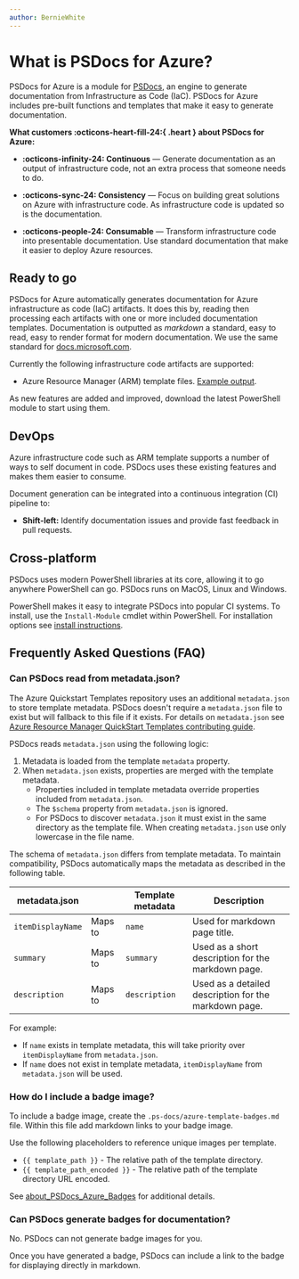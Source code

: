 ```yaml
---
author: BernieWhite
---
```


# What is PSDocs for Azure?

PSDocs for Azure is a module for [PSDocs][1], an engine to generate documentation from Infrastructure as Code (IaC).
PSDocs for Azure includes pre-built functions and templates that make it easy to generate documentation.

**What customers :octicons-heart-fill-24:{ .heart } about PSDocs for Azure:**

- **:octicons-infinity-24: Continuous** &mdash; Generate documentation as an output of infrastructure code,
  not an extra process that someone needs to do.
- **:octicons-sync-24: Consistency** &mdash; Focus on building great solutions on Azure with infrastructure code.
  As infrastructure code is updated so is the documentation.
- **:octicons-people-24: Consumable** &mdash; Transform infrastructure code into presentable documentation.
  Use standard documentation that make it easier to deploy Azure resources.

  [1]: https://github.com/BernieWhite/PSDocs

## Ready to go

PSDocs for Azure automatically generates documentation for Azure infrastructure as code (IaC) artifacts.
It does this by, reading then processing each artifacts with one or more included documentation templates.
Documentation is outputted as _markdown_ a standard, easy to read, easy to render format for modern documentation.
We use the same standard for [docs.microsoft.com][2].

Currently the following infrastructure code artifacts are supported:

- Azure Resource Manager (ARM) template files. [Example output][3].

As new features are added and improved, download the latest PowerShell module to start using them.

  [2]: https://docs.microsoft.com/azure/
  [3]: https://github.com/Azure/PSDocs.Azure/blob/main/templates/storage/v1/README.md

## DevOps

Azure infrastructure code such as ARM template supports a number of ways to self document in code.
PSDocs uses these existing features and makes them easier to consume.

Document generation can be integrated into a continuous integration (CI) pipeline to:

- **Shift-left:** Identify documentation issues and provide fast feedback in pull requests.

## Cross-platform

PSDocs uses modern PowerShell libraries at its core, allowing it to go anywhere PowerShell can go.
PSDocs runs on MacOS, Linux and Windows.

PowerShell makes it easy to integrate PSDocs into popular CI systems.
To install, use the `Install-Module` cmdlet within PowerShell.
For installation options see [install instructions](install-instructions.md).

## Frequently Asked Questions (FAQ)

### Can PSDocs read from metadata.json?

The Azure Quickstart Templates repository uses an additional `metadata.json` to store template metadata.
PSDocs doesn't require a `metadata.json` file to exist but will fallback to this file if it exists.
For details on `metadata.json` see [Azure Resource Manager QuickStart Templates contributing guide].

PSDocs reads `metadata.json` using the following logic:

1. Metadata is loaded from the template `metadata` property.
2. When `metadata.json` exists, properties are merged with the template metadata.
   - Properties included in template metadata override properties included from `metadata.json`.
   - The `$schema` property from `metadata.json` is ignored.
   - For PSDocs to discover `metadata.json` it must exist in the same directory as the template file.
   When creating `metadata.json` use only lowercase in the file name.

The schema of `metadata.json` differs from template metadata.
To maintain compatibility, PSDocs automatically maps the metadata as described in the following table.

metadata.json     |         | Template metadata | Description
-------------     | ------- | ----------------- | ------
`itemDisplayName` | Maps to | `name`            | Used for markdown page title.
`summary`         | Maps to | `summary`         | Used as a short description for the markdown page.
`description`     | Maps to | `description`     | Used as a detailed description for the markdown page.

For example:

- If `name` exists in template metadata, this will take priority over `itemDisplayName` from `metadata.json`.
- If `name` does not exist in template metadata, `itemDisplayName` from `metadata.json` will be used.

### How do I include a badge image?

To include a badge image, create the `.ps-docs/azure-template-badges.md` file.
Within this file add markdown links to your badge image.

Use the following placeholders to reference unique images per template.

- `{{ template_path }}` - The relative path of the template directory.
- `{{ template_path_encoded }}` - The relative path of the template directory URL encoded.

See [about_PSDocs_Azure_Badges] for additional details.

### Can PSDocs generate badges for documentation?

No.
PSDocs can not generate badge images for you.

Once you have generated a badge, PSDocs can include a link to the badge for displaying directly in markdown.

[about_PSDocs_Azure_Badges]: concepts/en-US/about_PSDocs_Azure_Badges.md
[Azure Resource Manager QuickStart Templates contributing guide]: https://github.com/Azure/azure-quickstart-templates/tree/master/1-CONTRIBUTION-GUIDE#metadatajson
